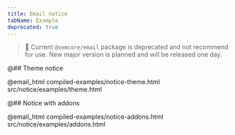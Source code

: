 ```yaml
---
title: Email notice
tabName: Example
deprecated: true
---
```


> 🚨 Current `@semcore/email` package is deprecated and not recommend for use. New major version is planned and will be released one day.

@## Theme notice

@email_html compiled-examples/notice-theme.html src/notice/examples/theme.html

@## Notice with addons

@email_html compiled-examples/notice-addons.html src/notice/examples/addons.html
